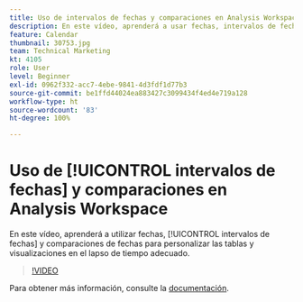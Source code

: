 ```yaml
---
title: Uso de intervalos de fechas y comparaciones en Analysis Workspace
description: En este vídeo, aprenderá a usar fechas, intervalos de fechas y comparaciones de fechas para personalizar las tablas y visualizaciones en el lapso de tiempo adecuado.
feature: Calendar
thumbnail: 30753.jpg
team: Technical Marketing
kt: 4105
role: User
level: Beginner
exl-id: 0962f332-acc7-4ebe-9841-4d3fdf1d77b3
source-git-commit: be1ffd44024ea883427c3099434f4ed4e719a128
workflow-type: ht
source-wordcount: '83'
ht-degree: 100%

---
```


# Uso de [!UICONTROL intervalos de fechas] y comparaciones en Analysis Workspace

En este vídeo, aprenderá a utilizar fechas, [!UICONTROL intervalos de fechas] y comparaciones de fechas para personalizar las tablas y visualizaciones en el lapso de tiempo adecuado.

>[!VIDEO](https://video.tv.adobe.com/v/30753/?quality=12)

Para obtener más información, consulte la [documentación](https://experienceleague.adobe.com/docs/analytics/analyze/analysis-workspace/components/calendar-date-ranges/calendar.html?lang=es).
